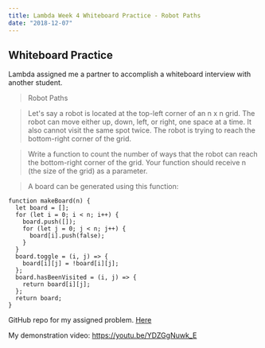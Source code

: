 ```yaml
---
title: Lambda Week 4 Whiteboard Practice - Robot Paths
date: "2018-12-07"
---
```


## Whiteboard Practice

Lambda assigned me a partner to accomplish a whiteboard interview with another student.

>Robot Paths

>Let's say a robot is located at the top-left corner of an n x n grid. The robot can move either up, down, left, or right, one space at a time. It also cannot visit the same spot twice. The robot is trying to reach the bottom-right corner of the grid.

>Write a function to count the number of ways that the robot can reach the bottom-right corner of the grid. Your function should receive n (the size of the grid) as a parameter.

>A board can be generated using this function:

```
function makeBoard(n) {
  let board = [];
  for (let i = 0; i < n; i++) {
    board.push([]);
    for (let j = 0; j < n; j++) {
      board[i].push(false);
    }
  }
  board.toggle = (i, j) => {
    board[i][j] = !board[i][j];
  };
  board.hasBeenVisited = (i, j) => {
    return board[i][j];
  };
  return board;
}
```
GitHub repo for my assigned problem.
[Here](https://github.com/LambdaSchool/Whiteboard-Pairing/tree/master/RingBuffer) 

My demonstration video: https://youtu.be/YDZGgNuwk_E